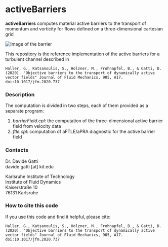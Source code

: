 # activeBarriers
**activeBarriers** computes material active barriers to the transport of momentum and vorticity for flows defined on a three-dimensional cartesian grid

![Image of the barrier](https://github.com/davecats/activeBarriers/blob/master/.mFTLE.png) 

This repository is the reference implementation of the active barriers for a turbulent channel described in 

``` Haller, G., Katsanoulis, S., Holzner, M., Frohnapfel, B., & Gatti, D. (2020). "Objective barriers to the transport of dynamically active vector fields" Journal of Fluid Mechanics, 905, A17. doi:10.1017/jfm.2020.737 ```

### Description

The computation is divided in two steps, each of them provided as a separate program:
1) *barrierField.cpl*: the computation of the three-dimensional active barrier field from velocity data
2) *ftle.cpl*: computation of aFTLE/aPRA diagnostic for the active barrier field

### Contacts

Dr. Davide Gatti  
davide.gatti [at] kit.edu  

Karlsruhe Institute of Technology  
Institute of Fluid Dynamics  
Kaiserstraße 10  
76131 Karlsruhe  

### How to cite this code

If you use this code and find it helpful, please cite:  

``` Haller, G., Katsanoulis, S., Holzner, M., Frohnapfel, B., & Gatti, D. (2020). "Objective barriers to the transport of dynamically active vector fields" Journal of Fluid Mechanics, 905, A17. doi:10.1017/jfm.2020.737 ```
